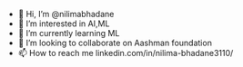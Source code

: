 - 👋 Hi, I’m @nilimabhadane
- 👀 I’m interested in AI,ML
- 🌱 I’m currently learning ML
- 💞️ I’m looking to collaborate on Aashman foundation
- 📫 How to reach me linkedin.com/in/nilima-bhadane3110/

<!---
nilimabhadane/nilimabhadane is a ✨ special ✨ repository because its `README.md` (this file) appears on your GitHub profile.
You can click the Preview link to take a look at your changes.
--->
